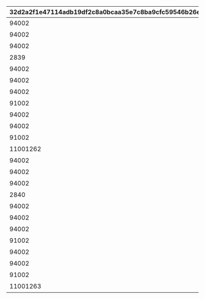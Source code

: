 |32d2a2f1e47114adb19df2c8a0bcaa35e7c8ba9cfc59546b26e5429eece0e427|22dd6372090be80c729f9471a0f8924a77ceaf8aee51c1ceeda745bd9e9d2b64|9e8f5f1d336f82fe9720b3bc2c30bd6ee4526c48992451088b77796eb2a82d4a|f3948da4365994e5c6d577b5826bc65014282228abe9f3a4a54741a0be80162e|9060e97db931c714336218825c6bf542eb89fdd1e65e73d7c0f3fcd08e2d5c2c|4c6f59b9735a52c91b2614414019f55131c1404316f0c458b8625fb488a85dfb|640c6e8c9ca16655ca8be28c2752f84f4ed58bbd91d845c4bd6b6c492d64e692|
| --- | --- | --- | --- | --- | --- | --- |
|94002|1|12|2500|5126700|50000|累計スコアを2500pt 獲得しよう|
|94002|1|12|5000|0|50000|累計スコアを5000pt 獲得しよう|
|94002|1|12|7500|0|50000|累計スコアを7500pt 獲得しよう|
|2839|1|7|10000|5126701|1|累計スコアを10000pt 獲得しよう|
|94002|1|12|12500|0|80000|累計スコアを12500pt 獲得しよう|
|94002|1|12|15000|0|80000|累計スコアを15000pt 獲得しよう|
|94002|1|12|17500|0|80000|累計スコアを17500pt 獲得しよう|
|91002|1|8|20000|5126702|25|累計スコアを20000pt 獲得しよう|
|94002|1|12|22500|0|100000|累計スコアを22500pt 獲得しよう|
|94002|1|12|25000|0|100000|累計スコアを25000pt 獲得しよう|
|91002|1|8|27500|0|100|累計スコアを27500pt 獲得しよう|
|11001262|1|15|30000|5126703|1|累計スコアを30000pt 獲得しよう|
|94002|2|12|2500|5126710|50000|累計スコアを2500pt 獲得しよう|
|94002|2|12|5000|0|50000|累計スコアを5000pt 獲得しよう|
|94002|2|12|7500|0|50000|累計スコアを7500pt 獲得しよう|
|2840|2|7|10000|5126711|1|累計スコアを10000pt 獲得しよう|
|94002|2|12|12500|0|80000|累計スコアを12500pt 獲得しよう|
|94002|2|12|15000|0|80000|累計スコアを15000pt 獲得しよう|
|94002|2|12|17500|0|80000|累計スコアを17500pt 獲得しよう|
|91002|2|8|20000|5126712|25|累計スコアを20000pt 獲得しよう|
|94002|2|12|22500|0|100000|累計スコアを22500pt 獲得しよう|
|94002|2|12|25000|0|100000|累計スコアを25000pt 獲得しよう|
|91002|2|8|27500|0|100|累計スコアを27500pt 獲得しよう|
|11001263|2|15|30000|5126713|1|累計スコアを30000pt 獲得しよう|